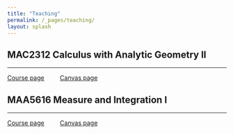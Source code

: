 ```yaml
---
title: "Teaching"
permalink: /_pages/teaching/
layout: splash
---
```

<style type="text/css">
figcaption {
    text-align: center;
}

p{
    text-indent: 0;
}
</style>

## MAC2312 Calculus with Analytic Geometry II
<hr>

[Course page](/_pages/calc2) &emsp;&emsp; [Canvas page](https://canvas.fsu.edu/courses/141102)

## MAA5616 Measure and Integration I
<hr>

[Course page](/_pages/analysis1) &emsp;&emsp; [Canvas page](https://canvas.fsu.edu/courses/145720)


